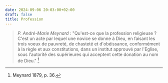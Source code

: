 ```yaml
---
date: 2024-09-06 20:03:00+02:00
draft: false
title: Profession
---
```





> *P. André-Marie Meynard* : "Qu'est-ce que la profession religieuse ? C'est un acte par lequel une novice se donne à Dieu, en faisant les trois voeux de pauvreté, de chasteté et d'obéissance, conformément à la règle et aux constitutions, dans un institut approuvé par l'Eglise, sous l'autorité des supérieures qui acceptent cette donation au nom de Dieu." [^2]

[^2]: Meynard 1879, p. 36.



